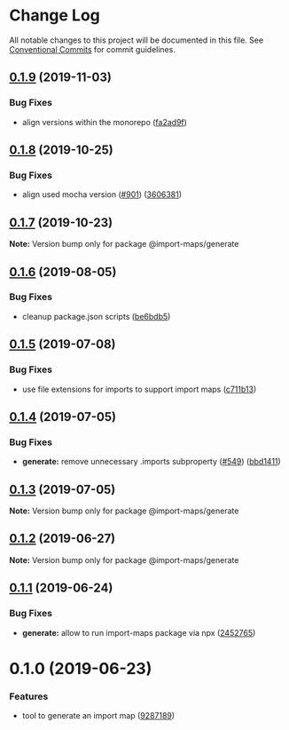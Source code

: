# Change Log

All notable changes to this project will be documented in this file.
See [Conventional Commits](https://conventionalcommits.org) for commit guidelines.

## [0.1.9](https://github.com/open-wc/open-wc/compare/@import-maps/generate@0.1.8...@import-maps/generate@0.1.9) (2019-11-03)


### Bug Fixes

* align versions within the monorepo ([fa2ad9f](https://github.com/open-wc/open-wc/commit/fa2ad9f))





## [0.1.8](https://github.com/open-wc/open-wc/compare/@import-maps/generate@0.1.7...@import-maps/generate@0.1.8) (2019-10-25)


### Bug Fixes

* align used mocha version ([#901](https://github.com/open-wc/open-wc/issues/901)) ([3606381](https://github.com/open-wc/open-wc/commit/3606381))





## [0.1.7](https://github.com/open-wc/open-wc/compare/@import-maps/generate@0.1.6...@import-maps/generate@0.1.7) (2019-10-23)

**Note:** Version bump only for package @import-maps/generate





## [0.1.6](https://github.com/open-wc/open-wc/compare/@import-maps/generate@0.1.5...@import-maps/generate@0.1.6) (2019-08-05)


### Bug Fixes

* cleanup package.json scripts ([be6bdb5](https://github.com/open-wc/open-wc/commit/be6bdb5))





## [0.1.5](https://github.com/open-wc/open-wc/compare/@import-maps/generate@0.1.4...@import-maps/generate@0.1.5) (2019-07-08)


### Bug Fixes

* use file extensions for imports to support import maps ([c711b13](https://github.com/open-wc/open-wc/commit/c711b13))





## [0.1.4](https://github.com/open-wc/open-wc/compare/@import-maps/generate@0.1.3...@import-maps/generate@0.1.4) (2019-07-05)


### Bug Fixes

* **generate:** remove unnecessary .imports subproperty ([#549](https://github.com/open-wc/open-wc/issues/549)) ([bbd1411](https://github.com/open-wc/open-wc/commit/bbd1411))





## [0.1.3](https://github.com/open-wc/open-wc/compare/@import-maps/generate@0.1.2...@import-maps/generate@0.1.3) (2019-07-05)

**Note:** Version bump only for package @import-maps/generate





## [0.1.2](https://github.com/open-wc/open-wc/compare/@import-maps/generate@0.1.1...@import-maps/generate@0.1.2) (2019-06-27)

**Note:** Version bump only for package @import-maps/generate





## [0.1.1](https://github.com/open-wc/open-wc/compare/@import-maps/generate@0.1.0...@import-maps/generate@0.1.1) (2019-06-24)


### Bug Fixes

* **generate:** allow to run import-maps package via npx ([2452765](https://github.com/open-wc/open-wc/commit/2452765))





# 0.1.0 (2019-06-23)


### Features

* tool to generate an import map ([9287189](https://github.com/open-wc/open-wc/commit/9287189))
